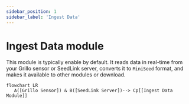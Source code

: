 ```yaml
---
sidebar_position: 1
sidebar_label: 'Ingest Data'
---
```


# Ingest Data module
This module is typically enable by default. It reads data in real-time from your Grillo sensor or SeedLink server, converts it to `MiniSeed` format, and makes it available to other modules or download.

```mermaid
flowchart LR
   A([Grillo Sensor]) & B([SeedLink Server])--> Cp[[Ingest Data Module]]
```